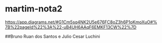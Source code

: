 # martim-nota2
https://app.diagrams.net/#G1Cm5sq4NK2U5e676FC8oZ3h6P1oKmoXuO#%7B%22pageId%22%3A%22-uB4UH6AAqF6EMKF13CW%22%7D

##Bruno Ruan dos Santos e Julio Cesar Luchini

